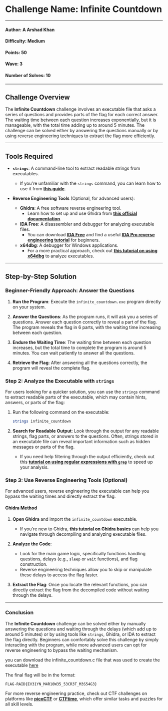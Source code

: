 # Challenge Name: **Infinite Countdown**

---

#### Author: A Arshad Khan

#### Difficulty: Medium

#### Points: 50

#### Wave: 3

#### Number of Solves: 10

---

## Challenge Overview

The **Infinite Countdown** challenge involves an executable file that asks a series of questions and provides parts of the flag for each correct answer. The waiting time between each question increases exponentially, but it is manageable, with the total time adding up to around 5 minutes. The challenge can be solved either by answering the questions manually or by using reverse engineering techniques to extract the flag more efficiently.

---

## Tools Required

- **`strings`**: A command-line tool to extract readable strings from executables.  
  - If you're unfamiliar with the `strings` command, you can learn how to use it from **[this guide](https://ioflood.com/blog/strings-linux-command/#:~:text=The%20'strings'%20command%20in%20Linux%20is%20used%20to%20extract%20readable,bin%20.&text=In%20this%20example%2C%20we've,a%20binary%20file%20named%20'myfile.)**.
  
- **Reverse Engineering Tools** (Optional, for advanced users):
  - **Ghidra**: A free software reverse engineering tool.
    - Learn how to set up and use Ghidra from **[this official documentation](https://ghidra-sre.org/)**.
  - **IDA Free**: A disassembler and debugger for analyzing executable files.
    - You can download **[IDA Free](https://hex-rays.com/ida-free/)** and find a useful **[IDA Pro reverse engineering tutorial](https://www.youtube.com/watch?v=N_3AGB9Vf9E)** for beginners.
  - **x64dbg**: A debugger for Windows applications.
    - For a more practical approach, check out **[this tutorial on using x64dbg](https://www.varonis.com/blog/how-to-use-x64dbg)** to analyze executables.

---

## Step-by-Step Solution

### Beginner-Friendly Approach: Answer the Questions

1. **Run the Program**: Execute the `infinite_countdown.exe` program directly on your system.

2. **Answer the Questions**: As the program runs, it will ask you a series of questions. Answer each question correctly to reveal a part of the flag. The program reveals the flag in 6 parts, with the waiting time increasing between each question.

3. **Endure the Waiting Time**: The waiting time between each question increases, but the total time to complete the program is around 5 minutes. You can wait patiently to answer all the questions.

4. **Retrieve the Flag**: After answering all the questions correctly, the program will reveal the complete flag.

### Step 2: Analyze the Executable with `strings`

For users looking for a quicker solution, you can use the `strings` command to extract readable parts of the executable, which may contain hints, answers, or parts of the flag:

1. Run the following command on the executable:

   ```bash
   strings infinite_countdown
   ```

2. **Search for Readable Output**: Look through the output for any readable strings, flag parts, or answers to the questions. Often, strings stored in an executable file can reveal important information such as hidden messages or parts of the flag.

   - If you need help filtering through the output efficiently, check out this **[tutorial on using regular expressions with `grep`](https://linuxize.com/post/regular-expressions-in-grep/)** to speed up your analysis.

### Step 3: Use Reverse Engineering Tools (Optional)

For advanced users, reverse engineering the executable can help you bypass the waiting times and directly extract the flag.

#### Ghidra Method

1. **Open Ghidra** and import the `infinite_countdown` executable.  
   - If you're new to Ghidra, **[this tutorial on Ghidra basics](https://www.varonis.com/blog/how-to-use-ghidra)** can help you navigate through decompiling and analyzing executable files.

2. **Analyze the Code**:
   - Look for the main game logic, specifically functions handling questions, delays (e.g., `sleep` or `wait` functions), and flag construction.
   - Reverse engineering techniques allow you to skip or manipulate these delays to access the flag faster.

3. **Extract the Flag**: Once you locate the relevant functions, you can directly extract the flag from the decompiled code without waiting through the delays.

---

### Conclusion

The **Infinite Countdown** challenge can be solved either by manually answering the questions and waiting through the delays (which add up to around 5 minutes) or by using tools like `strings`, Ghidra, or IDA to extract the flag directly. Beginners can comfortably solve this challenge by simply interacting with the program, while more advanced users can opt for reverse engineering to bypass the waiting mechanism.

you can download the infinite_countdown.c file that was used to create the executable [here](/WR!T3-U9's/Solution-Files/Infinite-Countdown/infinite_countdown.c)

The final flag will be in the format:

```text
FLAG-RAID{EV31YN_M4R10W35_53CR3T_M3S54G3}
```

For more reverse engineering practice, check out CTF challenges on platforms like **[picoCTF](https://play.picoctf.org/)** or **[CTFtime](https://ctftime.org/)**, which offer similar tasks and puzzles for all skill levels.
